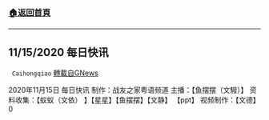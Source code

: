 ###  [:house:返回首頁](https://github.com/ourhimalayas/txt)
---

## 11/15/2020 每日快讯
` Caihongqiao` [轉載自GNews](https://gnews.org/zh-hans/567227/)

2020年11月15日 每日快讯 制作：战友之家粤语频道
主播：【鱼摆摆（文驋）】 资料收集：【蚁蚁（文依） 】【星星】【鱼摆摆】【文静】 【ppt】 
视频制作：【文德】
0
